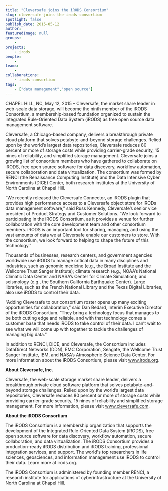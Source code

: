 ```yaml
---
title: "Cleversafe joins the iRODS Consortium"
slug: cleversafe-joins-the-irods-consortium
spotlight: false
publish_date: 2015-05-12
author:
featuredImage: null
groups:
    - 
projects:
    - irods
people:
    - 
teams: 
    - 
collaborations:
    - irods-consortium
tags:
    - ["data management","open source"]
---
```

CHAPEL HILL, NC, May 12, 2015 – Cleversafe, the market share leader in web-scale data storage, will become the ninth member of the iRODS Consortium, a membership-based foundation organized to sustain the integrated Rule-Oriented Data System (iRODS) as free open source data management software.

Cleversafe, a Chicago-based company, delivers a breakthrough private cloud platform that solves petabyte-and-beyond storage challenges. Relied upon by the world’s largest data repositories, Cleversafe reduces 80 percent or more of storage costs while providing carrier-grade security, 15 nines of reliability, and simplified storage management. Cleversafe joins a growing list of consortium members who have gathered to collaborate on iRODS, free open source software for data discovery, workflow automation, secure collaboration and data virtualization. The consortium was formed by RENCI (the Renaissance Computing Institute) and the Data Intensive Cyber Environments (DICE) Center, both research institutes at the University of North Carolina at Chapel Hill.

<!--more-->

“We recently released the Cleversafe Connector, an iRODS plugin that provides high performance access to a Cleversafe object store for iRODs data management software,” said Russ Kennedy, Cleversafe’s senior vice president of Product Strategy and Customer Solutions. “We look forward to participating in the iRODS Consortium, as it provides a venue for further collaboration with the core development team and other consortium members. iRODS is an important tool for sharing, managing, and using the vast amounts of data we at Cleversafe enable our customers to store. With the consortium, we look forward to helping to shape the future of this technology.”

Thousands of businesses, research centers, and government agencies worldwide use iRODS to manage critical data in many disciplines and industries, such as genomic medicine (e.g., the Broad Institute and the Wellcome Trust Sanger Institute); climate research (e.g., NOAA’s National Climatic Data Center and NASA’s Center for Climate Simulation); and seismology (e.g., the Southern California Earthquake Center). Large libraries, such as the French National Library and the Texas Digital Libraries, also use iRODS to control their data.

“Adding Cleversafe to our consortium roster opens up many exciting opportunities for collaboration,” said Dan Bedard, Interim Executive Director of the iRODS Consortium. “They bring a technology focus that manages to be both cutting edge and reliable, and with that technology comes a customer base that needs iRODS to take control of their data. I can’t wait to see what we will come up with together to tackle the challenges of managing big data.”

In addition to RENCI, DICE, and Cleversafe, the Consortium includes DataDirect Networks (DDN), EMC Corporation, Seagate, the Wellcome Trust Sanger Institute, IBM, and NASA’s Atmospheric Science Data Center. For more information about the iRODS Consortium, please visit <a href="http://www.irods.org">www.irods.org</a>.

<strong>About Cleversafe, Inc. </strong>

Cleversafe, the web-scale storage market share leader, delivers a breakthrough private cloud software platform that solves petabyte-and-beyond storage challenges. Relied upon by the world’s largest data repositories, Cleversafe reduces 80 percent or more of storage costs while providing carrier-grade security, 15 nines of reliability and simplified storage management. For more information, please visit <a href="http://www.cleversafe.com">www.cleversafe.com</a>.

<strong>About the iRODS Consortium</strong>

The iRODS Consortium is a membership organization that supports the development of the Integrated Rule-Oriented Data System (iRODS), free open source software for data discovery, workflow automation, secure collaboration, and data virtualization. The iRODS Consortium provides a production-ready iRODS distribution and iRODS training, professional integration services, and support. The world's top researchers in life sciences, geosciences, and information management use iRODS to control their data. Learn more at irods.org.

The iRODS Consortium is administered by founding member RENCI, a research institute for applications of cyberinfrastructure at the University of North Carolina at Chapel Hill.
